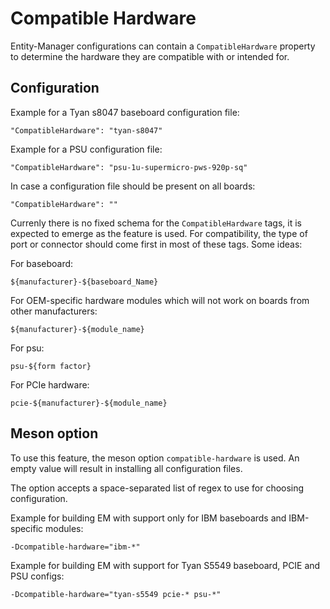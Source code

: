 # Compatible Hardware

Entity-Manager configurations can contain a `CompatibleHardware` property to
determine the hardware they are compatible with or intended for.

## Configuration

Example for a Tyan s8047 baseboard configuration file:

```
"CompatibleHardware": "tyan-s8047"
```

Example for a PSU configuration file:

```
"CompatibleHardware": "psu-1u-supermicro-pws-920p-sq"
```

In case a configuration file should be present on all boards:

```
"CompatibleHardware": ""
```

Currenly there is no fixed schema for the `CompatibleHardware` tags, it is
expected to emerge as the feature is used. For compatibility, the type of port
or connector should come first in most of these tags. Some ideas:

For baseboard:

```
${manufacturer}-${baseboard_Name}
```

For OEM-specific hardware modules which will not work on boards from other
manufacturers:

```
${manufacturer}-${module_name}
```

For psu:

```
psu-${form factor}
```

For PCIe hardware:

```
pcie-${manufacturer}-${module_name}
```

## Meson option

To use this feature, the meson option `compatible-hardware` is used. An empty
value will result in installing all configuration files.

The option accepts a space-separated list of regex to use for choosing
configuration.

Example for building EM with support only for IBM baseboards and IBM-specific
modules:

```
-Dcompatible-hardware="ibm-*"
```

Example for building EM with support for Tyan S5549 baseboard, PCIE and PSU
configs:

```
-Dcompatible-hardware="tyan-s5549 pcie-* psu-*"
```
